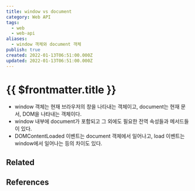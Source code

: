```yaml
---
title: window vs document
category: Web API
tags:
  - web
  - web-api
aliases:
  - window 객체와 document 객체
publish: true
created: 2022-01-13T06:51:00.000Z
updated: 2022-01-13T06:51:00.000Z
---
```


# {{ $frontmatter.title }}

- window 객체는 현재 브라우저의 창을 나타내는 객체이고, document는 현재 문서, DOM을 나타내는 객체이다.
- window 내부에 document가 포함되고 그 외에도 필요한 전역 속성들과 메서드들이 있다.
- DOMContentLoaded 이벤트는 document 객체에서 일어나고, load 이벤트는 window에서 일어나는 등의 차이도 있다.

## Related

## References
